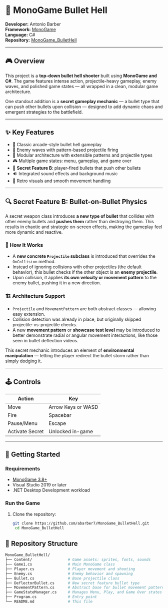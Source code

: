 # 🔫 MonoGame Bullet Hell

**Developer:** Antonio Barber  
**Framework:** [MonoGame](https://www.monogame.net/)  
**Language:** C#  
**Repository:** [MonoGame_BulletHell](https://github.com/abarber7/MonoGame_BulletHell)

---

## 🎮 Overview

This project is a **top-down bullet hell shooter** built using **MonoGame and C#**. The game features intense action, projectile-heavy gameplay, enemy waves, and polished game states — all wrapped in a clean, modular game architecture.

One standout addition is a **secret gameplay mechanic** — a bullet type that can push other bullets upon collision — designed to add dynamic chaos and emergent strategies to the battlefield.

---

## ✨ Key Features

- 🔫 Classic arcade-style bullet hell gameplay
- 👾 Enemy waves with pattern-based projectile firing
- 🧠 Modular architecture with extensible patterns and projectile types
- 🎮 Multiple game states: menu, gameplay, and game over
- 🧪 **Secret Feature B**: player-fired bullets that push other bullets
- 🔉 Integrated sound effects and background music
- 🎨 Retro visuals and smooth movement handling

---

## 🔍 Secret Feature B: Bullet-on-Bullet Physics

A secret weapon class introduces **a new type of bullet** that collides with other enemy bullets and **pushes them** rather than destroying them. This results in chaotic and strategic on-screen effects, making the gameplay feel more dynamic and reactive.

### 🔧 How It Works

- A **new concrete `Projectile` subclass** is introduced that overrides the `OnCollision` method.
- Instead of ignoring collisions with other projectiles (the default behavior), this bullet checks if the other object is an **enemy projectile**.
- Upon collision, it applies **its own velocity or movement pattern** to the enemy bullet, pushing it in a new direction.

### 🏗️ Architecture Support

- `Projectile` and `MovementPattern` are both abstract classes — allowing easy extension.
- Collision detection was already in place, but originally skipped projectile-vs-projectile checks.
- A new **movement pattern** or **showcase test level** may be introduced to better demonstrate radial or angular movement interactions, like those seen in bullet deflection videos.

This secret mechanic introduces an element of **environmental manipulation** — letting the player redirect the bullet storm rather than simply dodging it.

---

## 🕹️ Controls

| Action         | Key                  |
|----------------|----------------------|
| Move           | Arrow Keys or WASD   |
| Fire           | Spacebar             |
| Pause/Menu     | Escape               |
| Activate Secret| Unlocked in-game     |

---

## 🚀 Getting Started

### Requirements

- [MonoGame 3.8+](https://www.monogame.net/downloads/)
- Visual Studio 2019 or later
- .NET Desktop Development workload

### Run the Game

1. Clone the repository:
   ```bash
   git clone https://github.com/abarber7/MonoGame_BulletHell.git
    cd MonoGame_BulletHell

## 📁 Repository Structure

```bash
MonoGame_BulletHell/
├── Content/                # Game assets: sprites, fonts, sounds
├── Game1.cs                # Main MonoGame class
├── Player.cs               # Player movement and shooting
├── Enemy.cs                # Enemy behavior and spawning
├── Bullet.cs               # Base projectile class
├── DeflectorBullet.cs      # New secret feature bullet type
├── MovementPattern.cs      # Abstract base for bullet movement patterns
├── GameStateManager.cs     # Manages Menu, Play, and Game Over states
├── Program.cs              # Entry point
└── README.md               # This file
